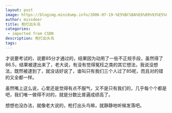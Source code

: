 ```yaml
---
layout: post
image: https://blogimg.minidump.info/2006-07-19-%E5%BC%BA%E6%89%93%E5%87%BA%E5%A4%B4%E9%B8%9F.md
author: missdeer
title: 枪打出头鸟
categories: 
 - imported from CSDN
description: 枪打出头鸟
tags: 
---
```


才说要考试的，说要85分才通过的，结果因为动用了一些不正规手段，虽然得了86.5，结果被逮出来了，老大说，有没有觉得冤枉之类的其它想法，我说没想法，既然被逮到了，就没话好说了，谁叫只有我们三个人过了85呢，而且对的错的又全都一样。

虽然嘴上这么说，心里还是觉得有点不服气，又不是只有我们的，几乎每个个都是吧，我们唯一做得不对的，就是分数比普遍成绩高了。

想想也没办法，就像老大说的，枪打出头鸟嘛，就静静地听候发落吧。
